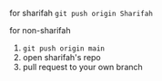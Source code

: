for sharifah
`git push origin Sharifah`

for non-sharifah

1. `git push origin main`
2. open sharifah's repo
3. pull request to your own branch

